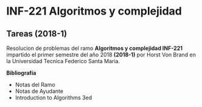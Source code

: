 # INF-221 Algoritmos y complejidad
## Tareas (2018-1)

Resolucion de problemas del ramo <b>Algoritmos y complejidad INF-221</b> impartido el primer semestre del año 2018 <b>(2018-1)</b> por Horst Von Brand en la Universidad Tecnica Federico Santa Maria.

<b>Bibliografía</b>
*   Notas del Ramo
*   Notas de Ayudante
*   Introduction to Algorithms 3ed
